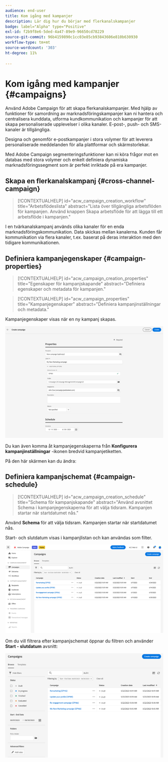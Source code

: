 ```yaml
---
audience: end-user
title: Kom igång med kampanjer
description: Lär dig hur du börjar med flerkanalskampanjer
badge: label="Alpha" type="Positive"
exl-id: f2b9f8e6-5ded-4a47-89e9-96650cd78229
source-git-commit: 96b4159890c1cc03e85cb93843606e810b630930
workflow-type: tm+mt
source-wordcount: '303'
ht-degree: 11%

---
```


# Kom igång med kampanjer {#campaigns}

Använd Adobe Campaign för att skapa flerkanalskampanjer. Med hjälp av funktioner för samordning av marknadsföringskampanjer kan ni hantera och centralisera kunddata, utforma kundkommunikation och kampanjer för att skapa personaliserade upplevelser i olika kanaler. E-post-, push- och SMS-kanaler är tillgängliga.

Designa och genomför e-postkampanjer i stora volymer för att leverera personaliserade meddelanden för alla plattformar och skärmstorlekar.
<!--Measure the effectiveness of your deliveries with detailed reports including thecounts of opens, clicks, forwards, and more.--> Med Adobe Campaign segmenteringsfunktioner kan ni köra frågor mot en databas med stora volymer och enkelt definiera dynamiska marknadsföringssegment som är perfekt inriktade på era kampanjer.

## Skapa en flerkanalskampanj {#cross-channel-campaign}


>[!CONTEXTUALHELP]
>id="acw_campaign_creation_workflow"
>title="Arbetsflödeslista"
>abstract="Lista över tillgängliga arbetsflöden för kampanjen. Använd knappen Skapa arbetsflöde för att lägga till ett arbetsflöde i kampanjen."



I en tvärkanalskampanj används olika kanaler för en enda marknadsföringskommunikation. Data skickas mellan kanalerna. Kunden får kommunikation via flera kanaler, t.ex. baserat på deras interaktion med den tidigare kommunikationen.

## Definiera kampanjegenskaper {#campaign-properties}

>[!CONTEXTUALHELP]
>id="acw_campaign_creation_properties"
>title="Egenskaper för kampanjskapande"
>abstract="Definiera egenskaper och metadata för kampanjen."

>[!CONTEXTUALHELP]
>id="acw_campaign_properties"
>title="Kampanjegenskaper"
>abstract="Definiera kampanjinställningar och metadata."

Kampanjegenskaper visas när en ny kampanj skapas.

![Definiera kampanjegenskaper](assets/campaign-properties.png)

Du kan även komma åt kampanjegenskaperna från **Konfigurera kampanjinställningar** -ikonen bredvid kampanjetiketten.

På den här skärmen kan du ändra:



## Definiera kampanjschemat {#campaign-schedule}

>[!CONTEXTUALHELP]
>id="acw_campaign_creation_schedule"
>title="Schema för kampanjskapande"
>abstract="Använd avsnittet Schema i kampanjegenskaperna för att välja tidsram. Kampanjen startar när startdatumet nås."

Använd **Schema** för att välja tidsram. Kampanjen startar när startdatumet nås.

Start- och slutdatum visas i kampanjlistan och kan användas som filter.

![Kampanjlista](assets/campaign-list.png)

Om du vill filtrera efter kampanjschemat öppnar du filtren och använder **Start - slutdatum** avsnitt:

![Kampanjlista](assets/campaign-filter-on-dates.png)

